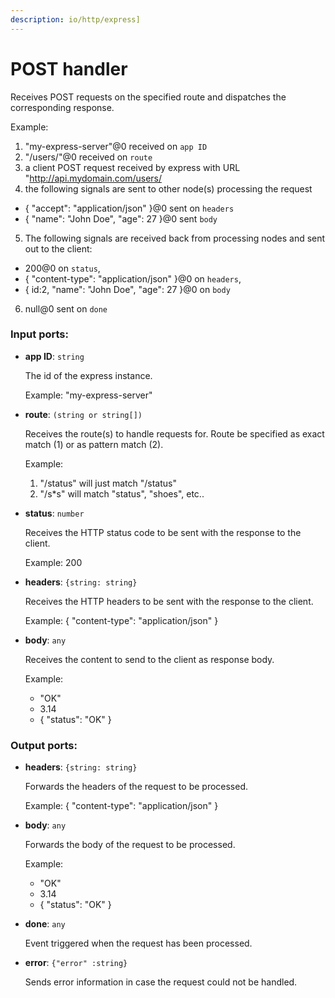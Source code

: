```yaml
---
description: io/http/express]
---
```


# POST handler

Receives POST requests on the specified route and dispatches the corresponding response.

Example:
1. "my-express-server"@0 received on `app ID`
2. "/users/"@0 received on `route`
3. a client POST request received by express with URL "http://api.mydomain.com/users/
4. the following signals are sent to other node(s) processing the request
- {
 "accept": "application/json"
}@0 sent on `headers`
- { "name": "John Doe", "age": 27 }@0 sent `body`
5. The following signals are received back from processing nodes and sent out to the client:
- 200@0 on `status`,
- {
    "content-type": "application/json" 
  }@0 on `headers`,
-  { id:2, "name": "John Doe", "age": 27 }@0 on `body`
6. null@0 sent on `done`


### Input ports:

* __app ID__: `string`

    The id of the express instance.
    
    Example: 
    "my-express-server"


* __route__: `(string or string[])`

    Receives the route(s) to handle requests for. Route be specified as exact match (1) or as pattern match (2).
    
    Example:
    1) "/status" will just match "/status"
    2) "/s*s" will match "status", "shoes", etc..


* __status__: `number`

    Receives the HTTP status code to be sent with the response to the client.
    
    Example: 
    200


* __headers__: `{string: string}`

    Receives the HTTP headers to be sent with the response to the client.
    
    Example: 
    {
      "content-type": "application/json"
    }


* __body__: `any`

    Receives the content to send to the client as response body.
    
    Example:
    - "OK"
    - 3.14
    - { "status": "OK" }

### Output ports:

* __headers__: `{string: string}`

    Forwards  the headers of the request to be processed.
    
    Example: 
    {
      "content-type": "application/json"
    }


* __body__: `any`

    Forwards the body of the request to be processed.
    
    Example:
    - "OK"
    - 3.14
    - { "status": "OK" }


* __done__: `any`

    Event triggered when the request has been processed.


* __error__: `{"error" :string}`

    Sends error information in case the request could not be handled.

